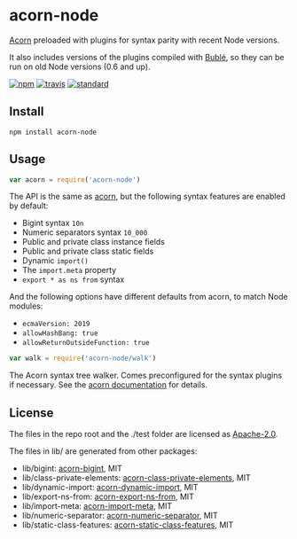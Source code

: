 # acorn-node

[Acorn](https://github.com/acornjs/acorn) preloaded with plugins for syntax parity with recent Node versions.

It also includes versions of the plugins compiled with [Bublé](https://github.com/rich-harris/buble), so they can be run on old Node versions (0.6 and up).

[![npm][npm-image]][npm-url]
[![travis][travis-image]][travis-url]
[![standard][standard-image]][standard-url]

[npm-image]: https://img.shields.io/npm/v/acorn-node.svg?style=flat-square
[npm-url]: https://www.npmjs.com/package/acorn-node
[travis-image]: https://img.shields.io/travis/browserify/acorn-node/master.svg?style=flat-square
[travis-url]: https://travis-ci.org/browserify/acorn-node
[standard-image]: https://img.shields.io/badge/code%20style-standard-brightgreen.svg?style=flat-square
[standard-url]: http://npm.im/standard

## Install

```
npm install acorn-node
```

## Usage

```js
var acorn = require('acorn-node')
```

The API is the same as [acorn](https://github.com/acornjs/acorn), but the following syntax features are enabled by default:

 - Bigint syntax `10n`
 - Numeric separators syntax `10_000`
 - Public and private class instance fields
 - Public and private class static fields
 - Dynamic `import()`
 - The `import.meta` property
 - `export * as ns from` syntax

And the following options have different defaults from acorn, to match Node modules:

 - `ecmaVersion: 2019`
 - `allowHashBang: true`
 - `allowReturnOutsideFunction: true`

```js
var walk = require('acorn-node/walk')
```

The Acorn syntax tree walker. Comes preconfigured for the syntax plugins if necessary.
See the [acorn documentation](https://github.com/acornjs/acorn#distwalkjs) for details.

## License

The files in the repo root and the ./test folder are licensed as [Apache-2.0](LICENSE.md).

The files in lib/ are generated from other packages:

- lib/bigint: [acorn-bigint](https://github.com/acornjs/acorn-bigint]), MIT
- lib/class-private-elements: [acorn-class-private-elements](https://github.com/acornjs/acorn-class-private-elements), MIT
- lib/dynamic-import: [acorn-dynamic-import](https://github.com/acornjs/acorn-dynamic-import), MIT
- lib/export-ns-from: [acorn-export-ns-from](https://github.com/acornjs/acorn-export-ns-from), MIT
- lib/import-meta: [acorn-import-meta](https://github.com/acornjs/acorn-import-meta), MIT
- lib/numeric-separator: [acorn-numeric-separator](https://github.com/acornjs/acorn-numeric-separator]), MIT
- lib/static-class-features: [acorn-static-class-features](https://github.com/acornjs/acorn-static-class-features), MIT